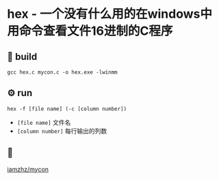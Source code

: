 # hex - 一个没有什么用的在windows中用命令查看文件16进制的C程序
## :wrench: build
``` 
gcc hex.c mycon.c -o hex.exe -lwinmm
```
## :gear: run
```
hex -f [file name] (-c [column number])
```
 - `[file name]` 文件名
 - `[column number]` 每行输出的列数
## :link: 
[iamzhz/mycon](https://github.com/iamzhz/mycon)
